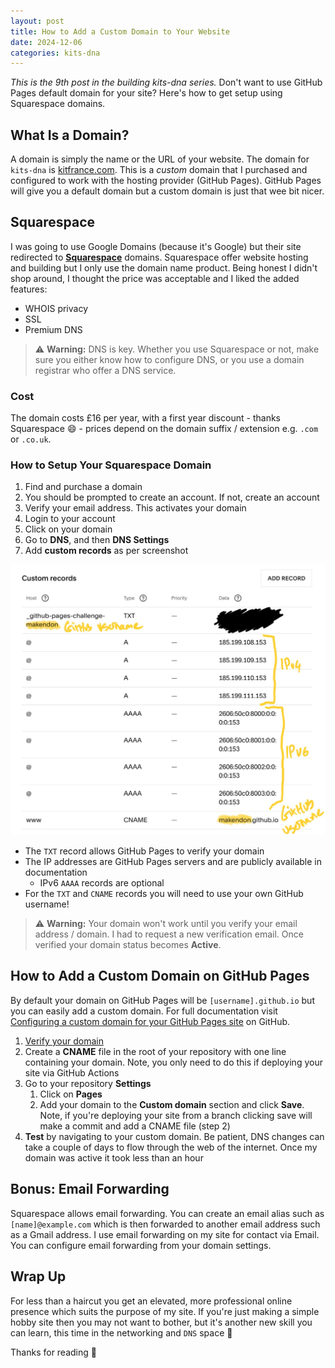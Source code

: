 ```yaml
---
layout: post
title: How to Add a Custom Domain to Your Website
date: 2024-12-06
categories: kits-dna
---
```

*This is the 9th post in the building kits-dna series.* Don't want to use GitHub Pages default domain for your site? Here's how to get setup using Squarespace domains.

## What Is a Domain?

A domain is simply the name or the URL of your website. The domain for `kits-dna` is [kitfrance.com](https://kitfrance.com). This is a *custom* domain that I purchased and configured to work with the hosting provider (GitHub Pages). GitHub Pages will give you a default domain but a custom domain is just that wee bit nicer.

## Squarespace

I was going to use Google Domains (because it's Google) but their site redirected to [**Squarespace**](https://domains.squarespace.com/) domains. Squarespace offer website hosting and building but I only use the domain name product. Being honest I didn't shop around, I thought the price was acceptable and I liked the added features:

- WHOIS privacy
- SSL
- Premium DNS

> :warning: **Warning:** DNS is key. Whether you use Squarespace or not, make sure you either know how to configure DNS, or you use a domain registrar who offer a DNS service.

### Cost

The domain costs £16 per year, with a first year discount - thanks Squarespace :smile: - prices depend on the domain suffix / extension e.g. `.com` or `.co.uk`.

### How to Setup Your Squarespace Domain

1. Find and purchase a domain
2. You should be prompted to create an account. If not, create an account
3. Verify your email address. This activates your domain
4. Login to your account
5. Click on your domain
6. Go to **DNS**, and then **DNS Settings**
7. Add **custom records** as per screenshot

![Squarespace Custom records](/assets/screenshots/squarespace-custom-records.jpeg)

- The `TXT` record allows GitHub Pages to verify your domain
- The IP addresses are GitHub Pages servers and are publicly available in documentation
  - IPv6 `AAAA` records are optional
- For the `TXT` and `CNAME` records you will need to use your own GitHub username!

> :warning: **Warning:** Your domain won't work until you verify your email address / domain. I had to request a new verification email. Once verified your domain status becomes **Active**.

## How to Add a Custom Domain on GitHub Pages

By default your domain on GitHub Pages will be `[username].github.io` but you can easily add a custom domain. For full documentation visit [Configuring a custom domain for your GitHub Pages site](https://docs.github.com/en/pages/configuring-a-custom-domain-for-your-github-pages-site) on GitHub.

1. [Verify your domain](https://docs.github.com/en/pages/configuring-a-custom-domain-for-your-github-pages-site/verifying-your-custom-domain-for-github-pages#verifying-a-domain-for-your-user-site)
2. Create a **CNAME** file in the root of your repository with one line containing your domain. Note, you only need to do this if deploying your site via GitHub Actions
3. Go to your repository **Settings**
    1. Click on **Pages**
    2. Add your domain to the **Custom domain** section and click **Save**. Note, if you're deploying your site from a branch clicking save will make a commit and add a CNAME file (step 2)
4. **Test** by navigating to your custom domain. Be patient, DNS changes can take a couple of days to flow through the web of the internet. Once my domain was active it took less than an hour

## Bonus: Email Forwarding

Squarespace allows email forwarding. You can create an email alias such as `[name]@example.com` which is then forwarded to another email address such as a Gmail address. I use email forwarding on my site for contact via Email. You can configure email forwarding from your domain settings.

## Wrap Up

For less than a haircut you get an elevated, more professional online presence which suits the purpose of my site. If you're just making a simple hobby site then you may not want to bother, but it's another new skill you can learn, this time in the networking and `DNS` space :ninja:

Thanks for reading :call_me_hand:
